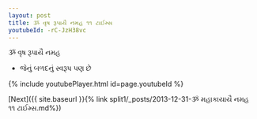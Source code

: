 ```yaml
---
layout: post
title: ૐ વૃષ રૂપાયૈ નમહ ૧૧ ટાઈમ્સ
youtubeId: -rC-JzH38vc
---
```

 
 
 ૐ વૃષ રૂપાયૈ નમહ  
 
 -  જેનું બળદનું સ્વરૂપ પણ છે 
 
  
 
  
 
 
 
 
 
 


{% include youtubePlayer.html id=page.youtubeId %}
 
[Next]({{ site.baseurl }}{% link  split1/_posts/2013-12-31-ૐ મહાકાયાયૈ નમહ ૧૧ ટાઈમ્સ.md%})
 
